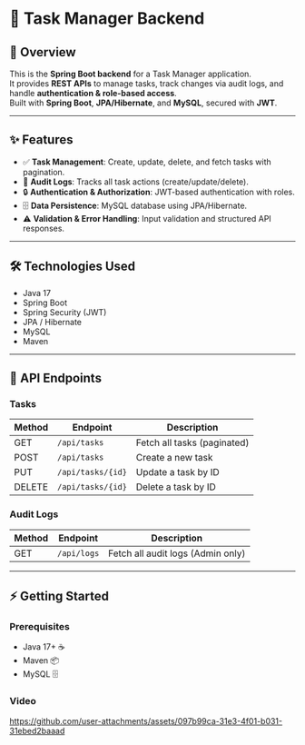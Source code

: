 # 📝 Task Manager Backend

## 🚀 Overview
This is the **Spring Boot backend** for a Task Manager application.  
It provides **REST APIs** to manage tasks, track changes via audit logs, and handle **authentication & role-based access**.  
Built with **Spring Boot**, **JPA/Hibernate**, and **MySQL**, secured with **JWT**.  

---

## ✨ Features
- ✅ **Task Management**: Create, update, delete, and fetch tasks with pagination.  
- 📜 **Audit Logs**: Tracks all task actions (create/update/delete).  
- 🔒 **Authentication & Authorization**: JWT-based authentication with roles.  
- 🗄️ **Data Persistence**: MySQL database using JPA/Hibernate.  
- ⚠️ **Validation & Error Handling**: Input validation and structured API responses.  

---

## 🛠️ Technologies Used
- Java 17  
- Spring Boot  
- Spring Security (JWT)  
- JPA / Hibernate  
- MySQL  
- Maven  

---

## 📡 API Endpoints

### Tasks
| Method | Endpoint | Description |
|--------|---------|-------------|
| GET    | `/api/tasks` | Fetch all tasks (paginated) |
| POST   | `/api/tasks` | Create a new task |
| PUT    | `/api/tasks/{id}` | Update a task by ID |
| DELETE | `/api/tasks/{id}` | Delete a task by ID |

### Audit Logs
| Method | Endpoint | Description |
|--------|---------|-------------|
| GET    | `/api/logs` | Fetch all audit logs (Admin only) |

---

## ⚡ Getting Started

### Prerequisites
- Java 17+ ☕  
- Maven 📦  
- MySQL 🗄️  

### Video


https://github.com/user-attachments/assets/097b99ca-31e3-4f01-b031-31ebed2baaad


   
